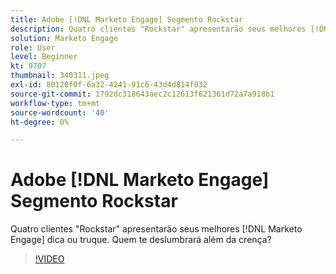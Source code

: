 ```yaml
---
title: Adobe [!DNL Marketo Engage] Segmento Rockstar
description: Quatro clientes "Rockstar" apresentarão seus melhores [!DNL Marketo Engage] dica ou truque. Quem te deslumbrará além da crença?
solution: Marketo Engage
role: User
level: Beginner
kt: 9707
thumbnail: 340311.jpeg
exl-id: 80120f0f-6a32-4241-91c6-43d4d814f032
source-git-commit: 1792dc318643aec2c12613f621361d72a7a918b1
workflow-type: tm+mt
source-wordcount: '40'
ht-degree: 0%

---
```


# Adobe [!DNL Marketo Engage] Segmento Rockstar

Quatro clientes &quot;Rockstar&quot; apresentarão seus melhores [!DNL Marketo Engage] dica ou truque. Quem te deslumbrará além da crença?

>[!VIDEO](https://video.tv.adobe.com/v/340311/?quality=12&learn=on)
